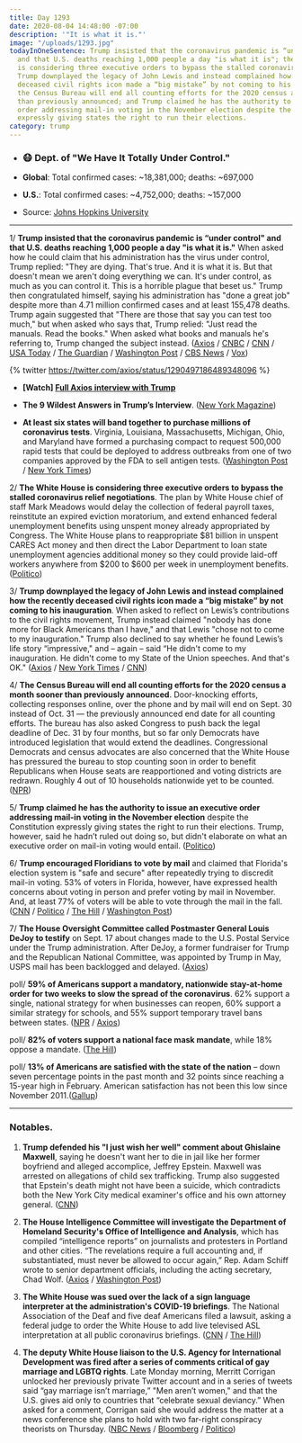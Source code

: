 ```yaml
---
title: Day 1293
date: 2020-08-04 14:48:00 -07:00
description: '"It is what it is."'
image: "/uploads/1293.jpg"
todayInOneSentence: Trump insisted that the coronavirus pandemic is “under control"
  and that U.S. deaths reaching 1,000 people a day "is what it is"; the White House
  is considering three executive orders to bypass the stalled coronavirus relief negotiations;
  Trump downplayed the legacy of John Lewis and instead complained how the recently
  deceased civil rights icon made a “big mistake” by not coming to his inauguration;
  the Census Bureau will end all counting efforts for the 2020 census a month sooner
  than previously announced; and Trump claimed he has the authority to issue an executive
  order addressing mail-in voting in the November election despite the Constitution
  expressly giving states the right to run their elections.
category: trump
---
```


* ### 😷 Dept. of "We Have It Totally Under Control."

* **Global**: Total confirmed cases: \~18,381,000; deaths: \~697,000

* **U.S.**: Total confirmed cases: \~4,752,000; deaths: \~157,000

* Source: [Johns Hopkins University](https://coronavirus.jhu.edu/map.html)

---

1/ **Trump insisted that the coronavirus pandemic is “under control" and that U.S. deaths reaching 1,000 people a day "is what it is."** When asked how he could claim that his administration has the virus under control, Trump replied: "They are dying. That's true. And it is what it is. But that doesn't mean we aren't doing everything we can. It's under control, as much as you can control it. This is a horrible plague that beset us." Trump then congratulated himself, saying his administration has "done a great job" despite more than 4.71 million confirmed cases and at least 155,478 deaths. Trump again suggested that "There are those that say you can test too much," but when asked who says that, Trump relied: "Just read the manuals. Read the books." When asked what books and manuals he's referring to, Trump changed the subject instead. ([Axios](https://www.axios.com/trump-coronavirus-under-control-5f114a16-9952-428c-bc07-3cfa360b0977.html) / [CNBC](https://www.cnbc.com/2020/08/04/coronavirus-trump-insists-pandemic-is-under-control-in-us.html) / [CNN](https://www.cnn.com/2020/08/04/politics/trump-covid-death-toll-is-what-it-is/index.html) / [USA Today](https://www.usatoday.com/story/news/politics/2020/08/04/trump-tells-axios-rising-covid-19-death-toll-is-what-is/5579765002/) / [The Guardian](https://www.theguardian.com/us-news/2020/aug/04/donald-trump-on-the-ropes-in-interview-over-us-covid-19-death-toll) / [Washington Post](https://www.washingtonpost.com/nation/2020/08/04/coronavirus-covid-live-updates-us/) / [CBS News](https://www.cbsnews.com/news/trump-covid-19-thousands-dying-daily-is-what-is/) / [Vox](https://www.vox.com/2020/8/4/21354055/trump-axios-interview-jonathan-swan))

{% twitter https://twitter.com/axios/status/1290497186489348096 %}

* **\[Watch\] [Full Axios interview with Trump](https://www.axios.com/full-axios-hbo-interview-donald-trump-cd5a67e1-6ba1-46c8-bb3d-8717ab9f3cc5.html)**

* **The 9 Wildest Answers in Trump’s Interview**. ([New York Magazine](https://nymag.com/intelligencer/2020/08/trump-interview-jonathan-swan-axios-charts-john-lewis-coronavirus.html))

* **At least six states will band together to purchase millions of coronavirus tests**. Virginia, Louisiana, Massachusetts, Michigan, Ohio, and Maryland have formed a purchasing compact to request 500,000 rapid tests that could be deployed to address outbreaks from one of two companies approved by the FDA to sell antigen tests. ([Washington Post](https://www.washingtonpost.com/coronavirus/coronavirus-state-testing-compact/2020/08/04/8b73bed8-d66f-11ea-9c3b-dfc394c03988_story.html) / [New York Times](https://www.nytimes.com/2020/08/04/world/coronavirus-cases.html#link-5673bec1))

2/ **The White House is considering three executive orders to bypass the stalled coronavirus relief negotiations**. The plan by White House chief of staff Mark Meadows would delay the collection of federal payroll taxes, reinstitute an expired eviction moratorium, and extend enhanced federal unemployment benefits using unspent money already appropriated by Congress. The White House plans to reappropriate $81 billion in unspent CARES Act money and then direct the Labor Department to loan state unemployment agencies additional money so they could provide laid-off workers anywhere from $200 to $600 per week in unemployment benefits. ([Politico](https://www.politico.com/news/2020/08/04/trump-executive-order-coronavirus-391305))

3/ **Trump downplayed the legacy of John Lewis and instead complained how the recently deceased civil rights icon made a “big mistake” by not coming to his inauguration**. When asked to reflect on Lewis’s contributions to the civil rights movement, Trump instead claimed "nobody has done more for Black Americans than I have," and that Lewis "chose not to come to my inauguration." Trump also declined to say whether he found Lewis’s life story “impressive," and – again – said “He didn't come to my inauguration. He didn't come to my State of the Union speeches. And that's OK." ([Axios](https://www.axios.com/trump-john-lewis-inauguration-1adc0747-51b8-4990-a7d8-29290e990dc5.html) / [New York Times](https://www.nytimes.com/2020/08/04/us/politics/trump-john-lewis-axios.html) / [CNN](https://www.cnn.com/2020/08/04/politics/trump-john-lewis-axios/index.html))

4/ **The Census Bureau will end all counting efforts for the 2020 census a month sooner than previously announced**. Door-knocking efforts, collecting responses online, over the phone and by mail will end on Sept. 30 instead of Oct. 31 — the previously announced end date for all counting efforts. The bureau has also asked Congress to push back the legal deadline of Dec. 31 by four months, but so far only Democrats have introduced legislation that would extend the deadlines. Congressional Democrats and census advocates are also concerned that the White House has pressured the bureau to stop counting soon in order to benefit Republicans when House seats are reapportioned and voting districts are redrawn. Roughly 4 out of 10 households nationwide yet to be counted. ([NPR](https://www.npr.org/2020/08/03/898548910/census-cut-short-a-month-rushes-to-finish-all-counting-efforts-by-sept-30))

5/ **Trump claimed he has the authority to issue an executive order addressing mail-in voting in the November election** despite the Constitution expressly giving states the right to run their elections. Trump, however, said he hadn’t ruled out doing so, but didn't elaborate on what an executive order on mail-in voting would entail. ([Politico](https://www.politico.com/news/2020/08/03/trump-mail-in-voting-order-391066))

6/ **Trump encouraged Floridians to vote by mail** and claimed that Florida's election system is "safe and secure" after repeatedly trying to discredit mail-in voting. 53% of voters in Florida, however, have expressed health concerns about voting in person and prefer voting by mail in November. And, at least 77% of voters will be able to vote through the mail in the fall. ([CNN](https://www.cnn.com/2020/08/04/politics/donald-trump-mail-in-voting-florida/index.html) / [Politico](https://www.politico.com/news/2020/08/03/trumps-assault-on-mail-voting-threatens-his-reelection-bid-390949) / [The Hill](https://thehill.com/homenews/administration/510484-trump-in-reversal-encourages-vote-by-mail-in-florida) / [Washington Post](https://www.washingtonpost.com/politics/republicans-race-to-promote-mail-voting-as-trumps-attacks-discourage-his-own-supporters-from-embracing-the-practice/2020/08/03/9dd1d988-d1d9-11ea-9038-af089b63ac21_story.html))

7/ **The House Oversight Committee called Postmaster General Louis DeJoy to testify** on Sept. 17 about changes made to the U.S. Postal Service under the Trump administration. After DeJoy, a former fundraiser for Trump and the Republican National Committee, was appointed by Trump in May, USPS mail has been backlogged and delayed. ([Axios](https://www.axios.com/usps-postmaster-general-trump-18ddfd55-e47c-4439-ab76-78395e76fb85.html))

poll/ **59% of Americans support a mandatory, nationwide stay-at-home order for two weeks to slow the spread of the coronavirus**. 62% support a single, national strategy for when businesses can reopen, 60% support a similar strategy for schools, and 55% support temporary travel bans between states. ([NPR](https://www.npr.org/2020/08/04/898522180/despite-mask-wars-americans-support-aggressive-measures-to-stop-covid-19-poll-fi) / [Axios](https://www.axios.com/nationwide-stay-at-home-order-9591b3f3-a786-479c-8151-662cc7d0113b.html))

poll/ **82% of voters support a national face mask mandate**, while 18% oppose a mandate. ([The Hill](https://thehill.com/hilltv/what-americas-thinking/510317-poll-82-percent-of-voters-support-a-national-mask-mandate))

poll/ **13% of Americans are satisfied with the state of the nation** – down seven percentage points in the past month and 32 points since reaching a 15-year high in February. American satisfaction has not been this low since November 2011.([Gallup](https://news.gallup.com/poll/316736/satisfaction-lowest-nine-years.aspx))

---

### Notables.

1. **Trump defended his "I just wish her well" comment about Ghislaine Maxwell**, saying he doesn't want her to die in jail like her former boyfriend and alleged accomplice, Jeffrey Epstein. Maxwell was arrested on allegations of child sex trafficking. Trump also suggested that Epstein's death might not have been a suicide, which contradicts both the New York City medical examiner's office and his own attorney general. ([CNN](https://www.cnn.com/2020/08/04/politics/donald-trump-ghislaine-maxwell-axios/index.html))

2. **The House Intelligence Committee will investigate the Department of Homeland Security's Office of Intelligence and Analysis**, which has compiled “intelligence reports” on journalists and protesters in Portland and other cities. “The revelations require a full accounting and, if substantiated, must never be allowed to occur again,” Rep. Adam Schiff wrote to senior department officials, including the acting secretary, Chad Wolf. ([Axios](https://www.axios.com/dhs-portland-protest-adam-schiff-5091d20c-b6e4-4dd5-8173-13f820993efc.html) / [Washington Post](https://www.washingtonpost.com/nation/2020/08/04/protests-live-updates-house-committee-investigating-dhs-office-that-tracked-journalists-protesters/))

3. **The White House was sued over the lack of a sign language interpreter at the administration's COVID-19 briefings**. The National Association of the Deaf and five deaf Americans filed a lawsuit, asking a federal judge to order the White House to add live televised ASL interpretation at all public coronavirus briefings. ([CNN](https://www.cnn.com/2020/08/03/politics/sign-language-interpreters-coronavirus-briefings/index.html) / [The Hill](https://thehill.com/homenews/administration/510385-white-house-sued-over-lack-of-sign-language-interpreters-at))

4. **The deputy White House liaison to the U.S. Agency for International Development was fired after a series of comments critical of gay marriage and LGBTQ rights**. Late Monday morning, Merritt Corrigan unlocked her previously private Twitter account and in a series of tweets said “gay marriage isn’t marriage,” "Men aren’t women," and that the U.S. gives aid only to countries that “celebrate sexual deviancy.” When asked for a comment, Corrigan said she would address the matter at a news conference she plans to hold with two far-right conspiracy theorists on Thursday. ([NBC News](https://www.nbcnews.com/politics/politics-news/white-house-usaid-liaison-fired-after-series-anti-lgbtq-tweets-n1235679) / [Bloomberg](https://www.bloomberg.com/news/articles/2020-08-03/u-s-aid-agency-official-departs-after-series-of-anti-gay-tweets?sref=MIBMEEoj) / [Politico](https://www.politico.com/news/2020/08/03/usaid-appointee-unloads-as-rocky-tenure-ends-390972))